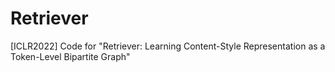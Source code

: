 # Retriever
[ICLR2022] Code for "Retriever: Learning Content-Style Representation as a Token-Level Bipartite Graph"
